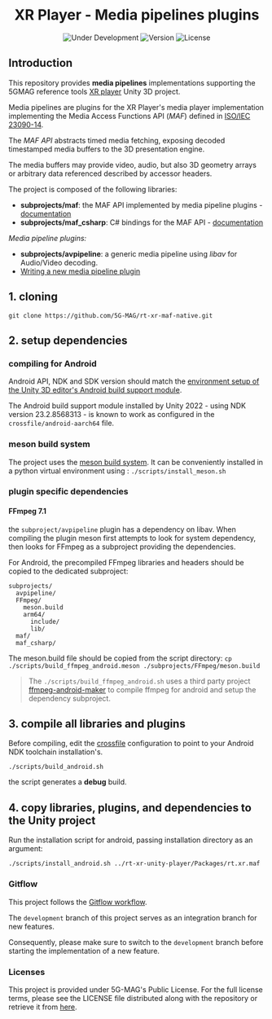 <h1 align="center">XR Player - Media pipelines plugins</h1>
<p align="center">
  <img src="https://img.shields.io/badge/Status-Under_Development-yellow" alt="Under Development">
  <img src="https://img.shields.io/github/v/tag/5G-MAG/rt-xr-maf-native?label=version" alt="Version">
  <img src="https://img.shields.io/badge/License-5G--MAG%20Public%20License%20(v1.0)-blue" alt="License">
</p>

## Introduction

This repository provides **media pipelines** implementations supporting the 5GMAG reference tools [XR player](https://github.com/5G-MAG/rt-xr-unity-player) Unity 3D project.

Media pipelines are plugins for the XR Player's media player implementation implementing the Media Access Functions API (*MAF*) defined in [ISO/IEC 23090-14](https://www.iso.org/obp/ui/#iso:std:iso-iec:23090:-14:ed-1:v1:en). 

The *MAF API* abstracts timed media fetching, exposing decoded timestamped media buffers to the 3D presentation engine.

The media buffers may provide video, audio, but also 3D geometry arrays or arbitrary data referenced described by accessor headers.

The project is composed of the following libraries:
- **subprojects/maf**: the MAF API implemented by media pipeline plugins - [documentation](docs/maf.md)
- **subprojects/maf_csharp**: C# bindings for the MAF API - [documentation](docs/csharp_bindings.md)

*Media pipeline plugins:*
- **subprojects/avpipeline**: a generic media pipeline using *libav* for Audio/Video decoding.
- [Writing a new media pipeline plugin](docs/plugins.md)


## 1. cloning

```
git clone https://github.com/5G-MAG/rt-xr-maf-native.git
```

## 2. setup dependencies

### compiling for Android

Android API, NDK and SDK version should match the [environment setup of the Unity 3D editor's Android build support module](https://docs.unity3d.com/Manual/android-sdksetup.html).

The Android build support module installed by Unity 2022 - using NDK version 23.2.8568313 - is known to work as configured in the `crossfile/android-aarch64` file.


### meson build system

The project uses the [meson build system](https://mesonbuild.com/Quick-guide.html). It can be conveniently installed in a python virtual environment using : `./scripts/install_meson.sh`


### plugin specific dependencies

#### FFmpeg 7.1

the `subproject/avpipeline` plugin has a dependency on libav. When compiling the plugin meson first attempts to look for system dependency, then looks for FFmpeg as a subproject providing the dependencies.

For Android, the precompiled FFmpeg libraries and headers should be copied to the dedicated subproject:
```
subprojects/
  avpipeline/
  FFmpeg/
    meson.build
    arm64/
      include/
      lib/
  maf/
  maf_csharp/
```

The meson.build file should be copied from the script directory:
`cp ./scripts/build_ffmpeg_android.meson ./subprojects/FFmpeg/meson.build`

> The `./scripts/build_ffmpeg_android.sh` uses a third party project [ffmpeg-android-maker](https://github.com/Javernaut/ffmpeg-android-maker) to compile ffmpeg for android and setup the dependency subproject.


## 3. compile all libraries and plugins

Before compiling, edit the [crossfile](https://mesonbuild.com/Cross-compilation.html#cross-file-locations) configuration to point to your Android NDK toolchain installation's.

```
./scripts/build_android.sh
```

the script generates a **debug** build.

## 4. copy libraries, plugins, and dependencies to the Unity project

Run the installation script for android, passing installation directory as an argument:
```
./scripts/install_android.sh ../rt-xr-unity-player/Packages/rt.xr.maf
```


### Gitflow

This project follows the [Gitflow workflow](https://www.atlassian.com/git/tutorials/comparing-workflows/gitflow-workflow). 

The `development` branch of this project serves as an integration branch for new features. 

Consequently, please make sure to switch to the `development` branch before starting the implementation of a new feature.


### Licenses

This project is provided under 5G-MAG's Public License. For the full license terms, please see the LICENSE file distributed along with the repository or retrieve it from [here](https://drive.google.com/file/d/1cinCiA778IErENZ3JN52VFW-1ffHpx7Z/view).

